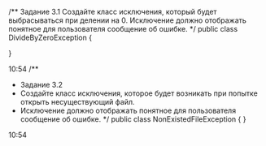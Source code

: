 /**
Задание 3.1
Создайте класс исключения, который будет выбрасываться при делении на 0.
Исключение должно отображать понятное для пользователя сообщение об ошибке.
*/
public class DivideByZeroException {

}

10:54
/**
* Задание 3.2
* Создайте класс исключения, которое будет возникать при попытке открыть несуществующий файл.
* Исключение должно отображать понятное для пользователя сообщение об ошибке.
  */
  public class NonExistedFileException {
  }

10:54